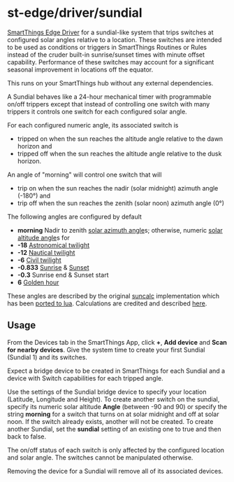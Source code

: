 # st-edge/driver/sundial

[SmartThings Edge Driver](https://community.smartthings.com/t/preview-smartthings-managed-edge-device-drivers)
for a sundial-like system that trips switches at configured solar angles relative to a location.
These switches are intended to be used as conditions or triggers in SmartThings Routines or Rules
instead of the cruder built-in sunrise/sunset times with minute offset capability.
Performance of these switches may account for a significant seasonal improvement in locations off the equator.

This runs on your SmartThings hub without any external dependencies.

A Sundial behaves like a 24-hour mechanical timer with programmable on/off trippers except that
instead of controlling one switch with many trippers
it controls one switch for each configured solar angle.

For each configured numeric angle, its associated switch is

* tripped on when the sun reaches the altitude angle relative to the dawn horizon and
* tripped off when the sun reaches the altitude angle relative to the dusk horizon.

An angle of "morning" will control one switch that will

* trip on when the sun reaches the nadir (solar midnight) azimuth angle (-180°) and
* trip off when the sun reaches the zenith (solar noon) azimuth angle (0°)

The following angles are configured by default

* **morning** Nadir to zenith [solar azimuth angle](https://en.wikipedia.org/wiki/Solar_azimuth_angle)s; otherwise, numeric [solar altitude angle](https://en.wikipedia.org/wiki/Solar_zenith_angle)s for
* **-18**		[Astronomical twilight](https://en.wikipedia.org/wiki/Twilight#Astronomical_twilight)
* **-12**		[Nautical twilight](https://en.wikipedia.org/wiki/Twilight#Nautical_twilight)
* **-6**		[Civil twilight](https://en.wikipedia.org/wiki/Twilight#Civil_twilight)
* **-0.833**	[Sunrise](https://en.wikipedia.org/wiki/Sunrise) & [Sunset](https://en.wikipedia.org/wiki/Sunset)
* **-0.3**		Sunrise end & Sunset start
* **6**		[Golden hour](https://en.wikipedia.org/wiki/Golden_hour_(photography))

These angles are described by the original
[suncalc](https://github.com/mourner/suncalc)
implementation which has been
[ported to lua](https://github.com/rtyle/suncalc-lua).
Calculations are credited and described [here](http://aa.quae.nl/en/reken/zonpositie.html).

## Usage

From the Devices tab in the SmartThings App, click **+**, **Add device** and **Scan for nearby devices**.
Give the system time to create your first Sundial (Sundial 1) and its switches.

Expect a bridge device to be created in SmartThings for each Sundial
and a device with Switch capabilities for each tripped angle.

Use the settings of the Sundial bridge device to specify your location (Latitude, Longitude and Height).
To create another switch on the sundial,
specify its numeric solar altitude **Angle** (between -90 and 90) or
specify the string **morning** for a switch that turns on at solar midnight and off at solar noon.
If the switch already exists, another will not be created.
To create another Sundial, set the **sundial** setting of an existing one to true and then back to false.

The on/off status of each switch is only affected by the configured location and solar angle.
The switches cannot be manipulated otherwise.

Removing the device for a Sundial will remove all of its associated devices.

